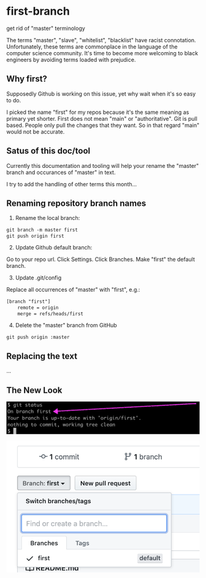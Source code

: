 # first-branch

get rid of "master" terminology

The terms "master", "slave", "whitelist", "blacklist" have racist connotation. Unfortunately, these terms are commonplace in the language of the computer science community. It's time to become more welcoming to black engineers by avoiding terms loaded with prejudice.


## Why first?

Supposedly Github is working on this issue, yet why wait when it's so easy to do.

I picked the name "first" for my repos because it's the same meaning as primary yet shorter. First does not mean "main" or "authoritative". Git is pull based. People only pull the changes that they want. So in that regard "main" would not be accurate.


## Satus of this doc/tool

Currently this documentation and tooling will help your rename the "master" branch and occurances of "master" in text.

I try to add the handling of other terms this month...


## Renaming repository branch names

1. Rename the local branch:

```
git branch -m master first
git push origin first
```

2. Update Github default branch:

Go to your repo url. Click Settings. Click Branches. Make "first" the default branch.


3. Update .git/config

Replace all occurrences of "master" with "first", e.g.:
```
[branch "first"]
    remote = origin
    merge = refs/heads/first
```

4. Delete the "master" branch from GitHub

```
git push origin :master
```


## Replacing the text

...


## The New Look

![git-status](https://github.com/alevchuk/first-branch/blob/first/img/git-status.png)

![github-branch](https://github.com/alevchuk/first-branch/blob/first/img/github-branch.png)

